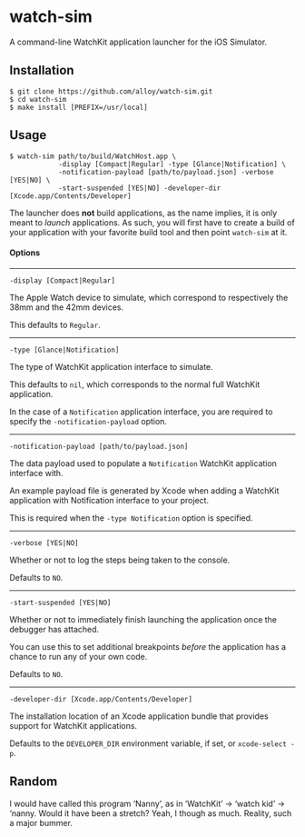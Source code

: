 # watch-sim

A command-line WatchKit application launcher for the iOS Simulator.


## Installation

```
$ git clone https://github.com/alloy/watch-sim.git
$ cd watch-sim
$ make install [PREFIX=/usr/local]
```


## Usage

```
$ watch-sim path/to/build/WatchHost.app \
            -display [Compact|Regular] -type [Glance|Notification] \
            -notification-payload [path/to/payload.json] -verbose [YES|NO] \
            -start-suspended [YES|NO] -developer-dir [Xcode.app/Contents/Developer]
```

The launcher does **not** build applications, as the name implies, it is only meant to _launch_
applications. As such, you will first have to create a build of your application with your favorite
build tool and then point `watch-sim` at it.


#### Options

---------------------------------------------------------------------------------------------------

`-display [Compact|Regular]`

The Apple Watch device to simulate, which correspond to respectively the 38mm and the 42mm devices.

This defaults to `Regular`.

---------------------------------------------------------------------------------------------------

`-type [Glance|Notification]`

The type of WatchKit application interface to simulate.

This defaults to `nil`, which corresponds to the normal full WatchKit application.

In the case of a `Notification` application interface, you are required to specify the
`-notification-payload` option.

---------------------------------------------------------------------------------------------------

`-notification-payload [path/to/payload.json]`

The data payload used to populate a `Notification` WatchKit application interface with.

An example payload file is generated by Xcode when adding a WatchKit application with Notification
interface to your project.

This is required when the `-type Notification` option is specified.

---------------------------------------------------------------------------------------------------

`-verbose [YES|NO]`

Whether or not to log the steps being taken to the console.

Defaults to `NO`.

---------------------------------------------------------------------------------------------------

`-start-suspended [YES|NO]`

Whether or not to immediately finish launching the application once the debugger has attached.

You can use this to set additional breakpoints _before_ the application has a chance to run any of
your own code.

Defaults to `NO`.

---------------------------------------------------------------------------------------------------

`-developer-dir [Xcode.app/Contents/Developer]`

The installation location of an Xcode application bundle that provides support for WatchKit
applications.

Defaults to the `DEVELOPER_DIR` environment variable, if set, or `xcode-select -p`.


## Random

I would have called this program ‘Nanny’, as in ‘WatchKit’ -> ‘watch kid’ -> ‘nanny. Would it have
been a stretch? Yeah, I though as much. Reality, such a major bummer.
